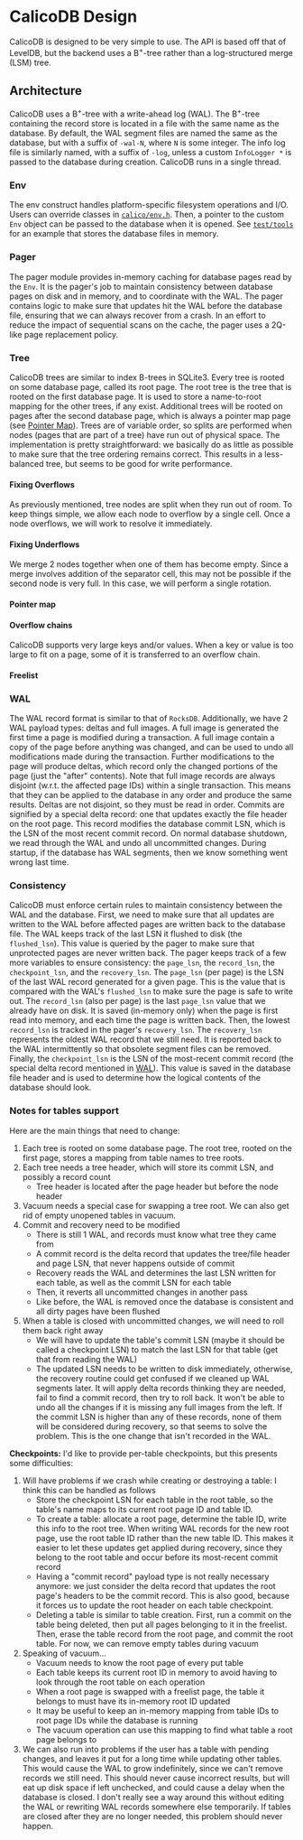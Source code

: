 # CalicoDB Design
CalicoDB is designed to be very simple to use.
The API is based off that of LevelDB, but the backend uses a B<sup>+</sup>-tree rather than a log-structured merge (LSM) tree.

## Architecture
CalicoDB uses a B<sup>+</sup>-tree with a write-ahead log (WAL).
The B<sup>+</sup>-tree containing the record store is located in a file with the same name as the database.
By default, the WAL segment files are named the same as the database, but with a suffix of `-wal-N`, where `N` is some integer.
The info log file is similarly named, with a suffix of `-log`, unless a custom `InfoLogger *` is passed to the database during creation.
CalicoDB runs in a single thread.

### Env
The env construct handles platform-specific filesystem operations and I/O.
Users can override classes in [`calico/env.h`](../include/calico/env.h).
Then, a pointer to the custom `Env` object can be passed to the database when it is opened.
See [`test/tools`](../test/tools) for an example that stores the database files in memory.

### Pager
The pager module provides in-memory caching for database pages read by the `Env`.
It is the pager's job to maintain consistency between database pages on disk and in memory, and to coordinate with the WAL.
The pager contains logic to make sure that updates hit the WAL before the database file, ensuring that we can always recover from a crash.
In an effort to reduce the impact of sequential scans on the cache, the pager uses a 2Q-like page replacement policy.

### Tree
CalicoDB trees are similar to index B-trees in SQLite3.
Every tree is rooted on some database page, called its root page.
The root tree is the tree that is rooted on the first database page.
It is used to store a name-to-root mapping for the other trees, if any exist.
Additional trees will be rooted on pages after the second database page, which is always a pointer map page (see [Pointer Map](#pointer-map)).
Trees are of variable order, so splits are performed when nodes (pages that are part of a tree) have run out of physical space.
The implementation is pretty straightforward: we basically do as little as possible to make sure that the tree ordering remains correct.
This results in a less-balanced tree, but seems to be good for write performance.

#### Fixing Overflows
As previously mentioned, tree nodes are split when they run out of room.
To keep things simple, we allow each node to overflow by a single cell.
Once a node overflows, we will work to resolve it immediately.

#### Fixing Underflows
We merge 2 nodes together when one of them has become empty.
Since a merge involves addition of the separator cell, this may not be possible if the second node is very full.
In this case, we will perform a single rotation.

#### Pointer map
[//]: # (TODO)

#### Overflow chains
CalicoDB supports very large keys and/or values.
When a key or value is too large to fit on a page, some of it is transferred to an overflow chain.

[//]: # (TODO)

#### Freelist
[//]: # (TODO)

### WAL
The WAL record format is similar to that of `RocksDB`.
Additionally, we have 2 WAL payload types: deltas and full images.
A full image is generated the first time a page is modified during a transaction.
A full image contain a copy of the page before anything was changed, and can be used to undo all modifications made during the transaction.
Further modifications to the page will produce deltas, which record only the changed portions of the page (just the "after" contents).
Note that full image records are always disjoint (w.r.t. the affected page IDs) within a single transaction.
This means that they can be applied to the database in any order and produce the same results.
Deltas are not disjoint, so they must be read in order.
Commits are signified by a special delta record: one that updates exactly the file header on the root page.
This record modifies the database commit LSN, which is the LSN of the most recent commit record.
On normal database shutdown, we read through the WAL and undo all uncommitted changes.
During startup, if the database has WAL segments, then we know something went wrong last time.

### Consistency
CalicoDB must enforce certain rules to maintain consistency between the WAL and the database.
First, we need to make sure that all updates are written to the WAL before affected pages are written back to the database file.
The WAL keeps track of the last LSN it flushed to disk (the `flushed_lsn`).
This value is queried by the pager to make sure that unprotected pages are never written back.
The pager keeps track of a few more variables to ensure consistency: the `page_lsn`, the `record_lsn`, the `checkpoint_lsn`, and the `recovery_lsn`.
The `page_lsn` (per page) is the LSN of the last WAL record generated for a given page.
This is the value that is compared with the WAL's `flushed_lsn` to make sure the page is safe to write out.
The `record_lsn` (also per page) is the last `page_lsn` value that we already have on disk.
It is saved (in-memory only) when the page is first read into memory, and each time the page is written back.
Then, the lowest `record_lsn` is tracked in the pager's `recovery_lsn`.
The `recovery_lsn` represents the oldest WAL record that we still need.
It is reported back to the WAL intermittently so that obsolete segment files can be removed.
Finally, the `checkpoint_lsn` is the LSN of the most-recent commit record (the special delta record mentioned in [WAL](#wal)).
This value is saved in the database file header and is used to determine how the logical contents of the database should look.

### Notes for tables support
Here are the main things that need to change:
1. Each tree is rooted on some database page. The root tree, rooted on the first page, stores a mapping from table names to tree roots.
2. Each tree needs a tree header, which will store its commit LSN, and possibly a record count
    + Tree header is located after the page header but before the node header 
3. Vacuum needs a special case for swapping a tree root. We can also get rid of empty unopened tables in vacuum.
4. Commit and recovery need to be modified
    + There is still 1 WAL, and records must know what tree they came from
    + A commit record is the delta record that updates the tree/file header and page LSN, that never happens outside of commit
    + Recovery reads the WAL and determines the last LSN written for each table, as well as the commit LSN for each table
    + Then, it reverts all uncommitted changes in another pass
    + Like before, the WAL is removed once the database is consistent and all dirty pages have been flushed
6. When a table is closed with uncommitted changes, we will need to roll them back right away
    + We will have to update the table's commit LSN (maybe it should be called a checkpoint LSN) to match the last LSN for that table (get that from reading the WAL)
    + The updated LSN needs to be written to disk immediately, otherwise, the recovery routine could get confused if we cleaned up WAL segments later. 
It will apply delta records thinking they are needed, fail to find a commit record, then try to roll back.
It won't be able to undo all the changes if it is missing any full images from the left.
If the commit LSN is higher than any of these records, none of them will be considered during recovery, so that seems to solve the problem.
This is the one change that isn't recorded in the WAL.

**Checkpoints:** I'd like to provide per-table checkpoints, but this presents some difficulties:
1. Will have problems if we crash while creating or destroying a table: I think this can be handled as follows
   + Store the checkpoint LSN for each table in the root table, so the table's name maps to its current root page ID and table ID.
   + To create a table: allocate a root page, determine the table ID, write this info to the root tree. 
   When writing WAL records for the new root page, use the root table ID rather than the new table ID.
   This makes it easier to let these updates get applied during recovery, since they belong to the root table and occur before its most-recent commit record
   + Having a "commit record" payload type is not really necessary anymore: we just consider the delta record that updates the root page's headers to be the commit record.
   This is also good, because it forces us to update the root header on each table checkpoint.
   + Deleting a table is similar to table creation.
   First, run a commit on the table being deleted, then put all pages belonging to it in the freelist.
   Then, erase the table record from the root page, and commit the root table.
   For now, we can remove empty tables during vacuum
2. Speaking of vacuum...
   + Vacuum needs to know the root page of every put table
   + Each table keeps its current root ID in memory to avoid having to look through the root table on each operation
   + When a root page is swapped with a freelist page, the table it belongs to must have its in-memory root ID updated
   + It may be useful to keep an in-memory mapping from table IDs to root page IDs while the database is running
   + The vacuum operation can use this mapping to find what table a root page belongs to
3. We can also run into problems if the user has a table with pending changes, and leaves it put for a long time while updating other tables.
This would cause the WAL to grow indefinitely, since we can't remove records we still need.
This should never cause incorrect results, but will eat up disk space if left unchecked, and could cause a delay when the database is closed.
I don't really see a way around this without editing the WAL or rewriting WAL records somewhere else temporarily.
If tables are closed after they are no longer needed, this problem should never happen.